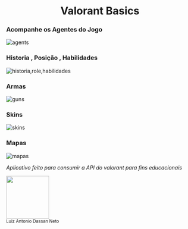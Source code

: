 <h1 align = "center"> Valorant Basics </h1>

<h3> Acompanhe os Agentes do Jogo </h3>

![agents](https://user-images.githubusercontent.com/94642889/214122211-74ded64f-38a4-4457-926e-130810c4f399.png)

<h3> Historia , Posição , Habilidades </h3>

![historia,role,habilidades](https://user-images.githubusercontent.com/94642889/214122343-a6aa85c8-e7aa-466e-9d0b-5468e22b27f4.png)

<h3> Armas </h3>

![guns](https://user-images.githubusercontent.com/94642889/214122375-4e7d025d-8a01-4d09-9a25-a077e3b7c661.png)

<h3> Skins </h3>

![skins](https://user-images.githubusercontent.com/94642889/214122390-ae3c5664-c78b-444f-95ea-1f9a8936cacd.png)

<h3> Mapas </h3>

![mapas](https://user-images.githubusercontent.com/94642889/214122397-c0b693cc-3c6a-491e-b6ed-99756d3b527c.png)



*Aplicativo feito para consumir a API do valorant para fins educacionais*

<img src="https://avatars.githubusercontent.com/u/94642889?s=400&u=0eb7ed4320f97e8a4dbee4a6f8ae1875a495ff52&v=4" width=115><br><sub>Luiz Antonio Dassan Neto </sub>
